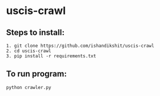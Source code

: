 # uscis-crawl

## Steps to install:
```
1. git clone https://github.com/ishandikshit/uscis-crawl
2. cd uscis-crawl
3. pip install -r requirements.txt
```

## To run program:
```
python crawler.py
```
